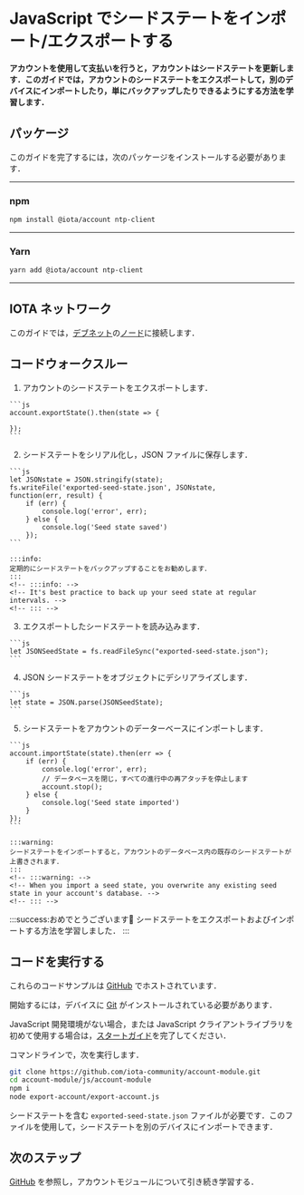 # JavaScript でシードステートをインポート/エクスポートする
<!-- # Import/export an existing seed state in JavaScript -->

**アカウントを使用して支払いを行うと，アカウントはシードステートを更新します．このガイドでは，アカウントのシードステートをエクスポートして，別のデバイスにインポートしたり，単にバックアップしたりできるようにする方法を学習します．**
<!-- **When you use your account to make payments, your account updates your seed state. In this guide, you learn how to export your account's seed state so that you can import it on another device or simply back it up.** -->

## パッケージ
<!-- ## Packages -->

このガイドを完了するには，次のパッケージをインストールする必要があります．
<!-- To complete this guide, you need to install the following packages: -->

--------------------
### npm
```bash
npm install @iota/account ntp-client
```
---
### Yarn
```bash
yarn add @iota/account ntp-client
```
--------------------

## IOTA ネットワーク
<!-- ## IOTA network -->

このガイドでは，[デブネット](root://getting-started/0.1/network/iota-networks.md#devnet)の[ノード](root://getting-started/0.1/network/nodes.md)に接続します．
<!-- In this guide, we connect to a node on the [Devnet](root://getting-started/0.1/network/iota-networks.md#devnet). -->

## コードウォークスルー
<!-- ## Code walkthrough -->

1. アカウントのシードステートをエクスポートします．
  <!-- 1. Export your account's seed state -->

    ```js
    account.exportState().then(state => {

    });
    ```

2. シードステートをシリアル化し，JSON ファイルに保存します．
  <!-- 2. Serialize your seed state and save it to a JSON file -->

    ```js
    let JSONstate = JSON.stringify(state);
    fs.writeFile('exported-seed-state.json', JSONstate,
    function(err, result) {
        if (err) {
            console.log('error', err);
        } else {
            console.log('Seed state saved')
        });
    ```

    :::info:
    定期的にシードステートをバックアップすることをお勧めします．
    :::
    <!-- :::info: -->
    <!-- It's best practice to back up your seed state at regular intervals. -->
    <!-- ::: -->

3. エクスポートしたシードステートを読み込みます．
  <!-- 3. Read your exported seed state -->

    ```js
    let JSONSeedState = fs.readFileSync("exported-seed-state.json");
    ```

4. JSON シードステートをオブジェクトにデシリアライズします．
  <!-- 4. Deserialize your JSON seed state into an object -->

    ```js
    let state = JSON.parse(JSONSeedState);
    ```

5. シードステートをアカウントのデーターベースにインポートします．
  <!-- 5. Import your seed state into your account's database -->

    ```js
    account.importState(state).then(err => {
        if (err) {
            console.log('error', err);
            // データベースを閉じ，すべての進行中の再アタッチを停止します
            account.stop();
        } else {
            console.log('Seed state imported')
        }
    });
    ```

    :::warning:
    シードステートをインポートすると，アカウントのデータベース内の既存のシードステートが上書きされます．
    :::
    <!-- :::warning: -->
    <!-- When you import a seed state, you overwrite any existing seed state in your account's database. -->
    <!-- ::: -->

:::success:おめでとうございます:tada:
シードステートをエクスポートおよびインポートする方法を学習しました．
:::
<!-- :::success:Congratulations! :tada: -->
<!-- You've learned how to export and import your seed state. -->
<!-- ::: -->

## コードを実行する
<!-- ## Run the code -->

これらのコードサンプルは [GitHub](https://github.com/iota-community/account-module) でホストされています．
<!-- These code samples are hosted on [GitHub](https://github.com/iota-community/account-module). -->

開始するには，デバイスに [Git](https://git-scm.com/book/en/v2/Getting-Started-Installing-Git) がインストールされている必要があります．
<!-- To get started you need [Git](https://git-scm.com/book/en/v2/Getting-Started-Installing-Git) installed on your device. -->

JavaScript 開発環境がない場合，または JavaScript クライアントライブラリを初めて使用する場合は，[スタートガイド](../../getting-started/js-quickstart.md)を完了してください．
<!-- If you don't have a JavaScript development environment, or if this is your first time using the JavaScript client library, complete our [getting started guide](../../getting-started/js-quickstart.md). -->

コマンドラインで，次を実行します．
<!-- In the command-line, do the following: -->

```bash
git clone https://github.com/iota-community/account-module.git
cd account-module/js/account-module
npm i
node export-account/export-account.js
```

シードステートを含む `exported-seed-state.json` ファイルが必要です．このファイルを使用して，シードステートを別のデバイスにインポートできます．
<!-- You should have an `exported-seed-state.json` file that contains your seed state. You can use this file to import your seed state on another device. -->

## 次のステップ
<!-- ## Next steps -->

[GitHub](https://github.com/iotaledger/iota.js/tree/next/packages/account/src) を参照し，アカウントモジュールについて引き続き学習する．
<!-- Take a look at [GitHub](https://github.com/iotaledger/iota.js/tree/next/packages/account/src) to continue learning about the account module. -->
